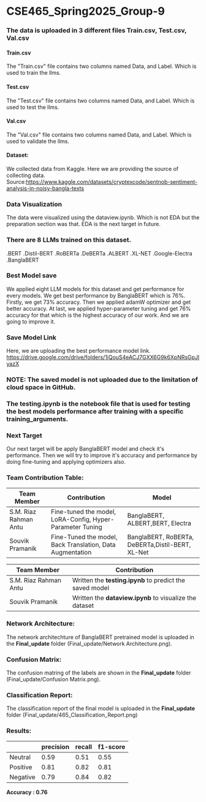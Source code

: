 # CSE465_Spring2025_Group-9
### The data is uploaded in 3 different files Train.csv, Test.csv, Val.csv
#### Train.csv
The "Train.csv" file contains two columns named Data, and Label. Which is used to train the llms. 
#### Test.csv
The "Test.csv" file contains two columns named Data, and Label. Which is used to test the llms. 
#### Val.csv
The "Val.csv" file contains two columns named Data, and Label. Which is used to validate the llms. 
#### Dataset:
We collected data from Kaggle. Here we are providing the source of collecting data.
Source:https://www.kaggle.com/datasets/cryptexcode/sentnob-sentiment-analysis-in-noisy-bangla-texts
### Data Visualization
The data were visualized using the dataview.ipynb. Which is not EDA but the preparation section was that. EDA is the next target in future.
### There are 8 LLMs trained on this dataset.
  .BERT
  .Distil-BERT
  .RoBERTa
  .DeBERTa
  .ALBERT
  .XL-NET
  .Google-Electra
  .BanglaBERT
### Best Model save
 We applied eight LLM models for this dataset and get performance for every models. We get best performance by BanglaBERT which is 76%. Firstly, we get 73% accuracy. Then we applied adamW optimizer and get better accuracy. At last, we applied hyper-parameter tuning and get 76% accuracy for that which is the highest accuracy of our work. And we are going to improve it. 

### Save Model Link
Here, we are uploading the best performance model link.
https://drive.google.com/drive/folders/1iQouS4eACJ7GXX6G9k6XpNRsGpJlyazX

### NOTE: The saved model is not uploaded due to the limitation of cloud space in GitHub.

### The testing.ipynb is the notebook file that is used for testing the best models performance after training with a specific training_arguments.

### Next Target 
Our next target will be apply BanglaBERT model and check it's performance. Then we will try to improve it's accuracy and performance by doing fine-tuning and applying optimizers also.

### Team Contribution Table:
|Team Member|Contribution|Model|
|----------|---------------|------|
|S.M. Riaz Rahman Antu|Fine-tuned the model, LoRA-Config, Hyper-Parameter Tuning|BanglaBERT, ALBERT,BERT, Electra|
|Souvik Pramanik|Fine-Tuned the model, Back Translation, Data Augmentation|BanglaBERT, RoBERTa, DeBERTa,Distil-BERT, XL-Net|

|Team Member|Contribution|
|----------|---------------|
|S.M. Riaz Rahman Antu|Written the **testing.ipynb** to predict the saved model|
|Souvik Pramanik|Written the **dataview.ipynb** to visualize the dataset|

### Network Architecture: 
The network architechture of BanglaBERT pretrained model is uploaded in the **Final_update** folder (Final_update/Network Architecture.png). 

### Confusion Matrix:
The confusion matring of the labels are shown in the **Final_update** folder (Final_update/Confusion Matrix.png).

### Classification Report:
The classification report of the final model is uploaded in the **Final_update** folder (Final_update/465_Classification_Report.png)

### Results: 

||precision|recall|f1-score|
|-----|-------|-------|-------|
|Neutral|0.59|0.51|0.55|
|Positive|0.81|0.82|0.81|
|Negative|0.79|0.84|0.82|

**Accuracy : 0.76**
